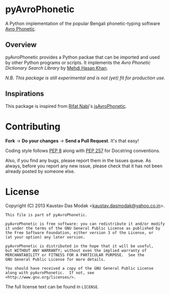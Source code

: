 pyAvroPhonetic
==============

A Python implementation of the popular Bengali phonetic-typing
software [Avro Phonetic](http://omicronlab.com).

Overview
--------

pyAvroPhonetic provides a Python packae that can be imported and used
by other Python programs or scripts. It implements the *Avro Phonetic
Dictionary Search Library* by
[Mehdi Hasan Khan](https://github.com/omicronlab).

*N.B. This package is still experimental and is not (yet) fit for
 production use.*

Inspirations
------------

This package is inspired from
[Rifat Nabi](https://github.com/torifat)'s
[jsAvroPhonetic](https://github.com/torifat/jsAvroPhonetic).

Contributing
============

**Fork** -> **Do your changes** -> **Send a Pull Request**. It's that
  easy!

Coding style follows
[PEP 8](http://www.python.org/dev/peps/pep-0008/) along with
[PEP 257](http://www.python.org/dev/peps/pep-0257/) for Docstring
conventions.

Also, if you find any bugs, please report them in the Issues queue. As
always, before you report any new issue, please check that it has not
been already posted by someone else.

License
=======

Copyright (C) 2013 Kaustav Das Modak <kaustav.dasmodak@yahoo.co.in\>.

    This file is part of pyAvroPhonetic.

    pyAvroPhonetic is free software: you can redistribute it and/or modify
    it under the terms of the GNU General Public License as published by
    the Free Software Foundation, either version 3 of the License, or
    (at your option) any later version.

    pyAvroPhonetic is distributed in the hope that it will be useful,
    but WITHOUT ANY WARRANTY; without even the implied warranty of
    MERCHANTABILITY or FITNESS FOR A PARTICULAR PURPOSE.  See the
    GNU General Public License for more details.

    You should have received a copy of the GNU General Public License
    along with pyAvroPhonetic.  If not, see <http://www.gnu.org/licenses/>.

The full license text can be found in `LICENSE`.
